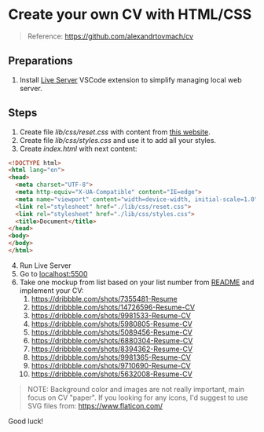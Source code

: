 # Create your own CV with HTML/CSS

> Reference: https://github.com/alexandrtovmach/cv

## Preparations

1. Install [Live Server](https://marketplace.visualstudio.com/items?itemName=ritwickdey.LiveServer) VSCode extension to simplify managing local web server.


## Steps

1. Create file _lib/css/reset.css_ with content from [this website](https://meyerweb.com/eric/tools/css/reset/).
2. Create file _lib/css/styles.css_ and use it to add all your styles.
3. Create _index.html_ with next content:
```html
<!DOCTYPE html>
<html lang="en">
<head>
  <meta charset="UTF-8">
  <meta http-equiv="X-UA-Compatible" content="IE=edge">
  <meta name="viewport" content="width=device-width, initial-scale=1.0">
  <link rel="stylesheet" href="./lib/css/reset.css">
  <link rel="stylesheet" href="./lib/css/styles.css">
  <title>Document</title>
</head>
<body>
</body>
</html>
```
4. Run Live Server
5. Go to [localhost:5500](http://localhost:5500)
6. Take one mockup from list based on your list number from [README](../README.md) and implement your CV:
    1. https://dribbble.com/shots/7355481-Resume
    2. https://dribbble.com/shots/14726596-Resume-CV
    3. https://dribbble.com/shots/9981533-Resume-CV
    4. https://dribbble.com/shots/5980805-Resume-CV
    5. https://dribbble.com/shots/5089456-Resume-CV
    6. https://dribbble.com/shots/6880304-Resume-CV
    7. https://dribbble.com/shots/8394362-Resume-CV
    8. https://dribbble.com/shots/9981365-Resume-CV
    9. https://dribbble.com/shots/9710690-Resume-CV
    10. https://dribbble.com/shots/5632008-Resume-CV

> NOTE: Background color and images are not really important, main focus on CV "paper". If you looking for any icons, I'd suggest to use SVG files from: https://www.flaticon.com/

Good luck!
